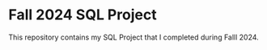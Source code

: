# Fall 2024 SQL Project
This repository contains my SQL Project that I completed during Falll 2024.
